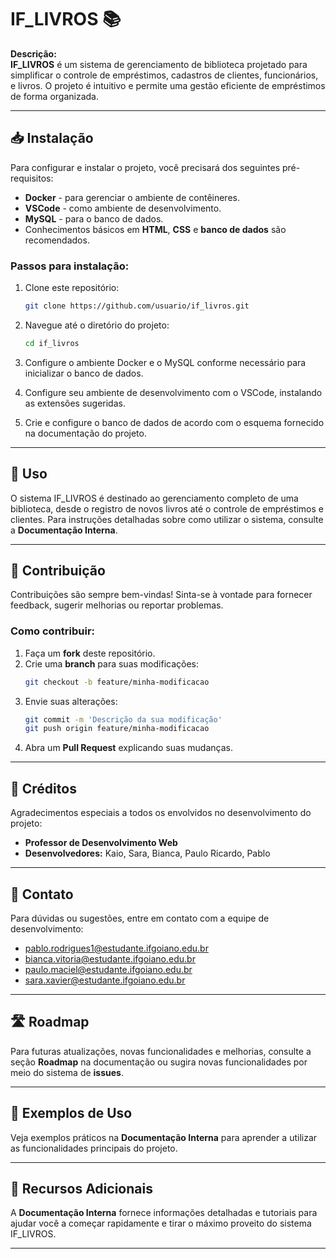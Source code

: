 # IF_LIVROS 📚

**Descrição:**  
**IF_LIVROS** é um sistema de gerenciamento de biblioteca projetado para simplificar o controle de empréstimos, cadastros de clientes, funcionários, e livros. O projeto é intuitivo e permite uma gestão eficiente de empréstimos de forma organizada.

---

## 📥 Instalação

Para configurar e instalar o projeto, você precisará dos seguintes pré-requisitos:

- **Docker** - para gerenciar o ambiente de contêineres.
- **VSCode** - como ambiente de desenvolvimento.
- **MySQL** - para o banco de dados.
- Conhecimentos básicos em **HTML**, **CSS** e **banco de dados** são recomendados.

### Passos para instalação:

1. Clone este repositório:
   ```sh
   git clone https://github.com/usuario/if_livros.git
   ```

2. Navegue até o diretório do projeto:
   ```sh
   cd if_livros
   ```

3. Configure o ambiente Docker e o MySQL conforme necessário para inicializar o banco de dados.

4. Configure seu ambiente de desenvolvimento com o VSCode, instalando as extensões sugeridas.

5. Crie e configure o banco de dados de acordo com o esquema fornecido na documentação do projeto.

---

## 🚀 Uso

O sistema IF_LIVROS é destinado ao gerenciamento completo de uma biblioteca, desde o registro de novos livros até o controle de empréstimos e clientes. Para instruções detalhadas sobre como utilizar o sistema, consulte a **Documentação Interna**.

---

## 👥 Contribuição

Contribuições são sempre bem-vindas! Sinta-se à vontade para fornecer feedback, sugerir melhorias ou reportar problemas.

### Como contribuir:

1. Faça um **fork** deste repositório.
2. Crie uma **branch** para suas modificações:
   ```sh
   git checkout -b feature/minha-modificacao
   ```
3. Envie suas alterações:
   ```sh
   git commit -m 'Descrição da sua modificação'
   git push origin feature/minha-modificacao
   ```
4. Abra um **Pull Request** explicando suas mudanças.

---

## 💼 Créditos

Agradecimentos especiais a todos os envolvidos no desenvolvimento do projeto:

- **Professor de Desenvolvimento Web**
- **Desenvolvedores:** Kaio, Sara, Bianca, Paulo Ricardo, Pablo

---

## 📧 Contato

Para dúvidas ou sugestões, entre em contato com a equipe de desenvolvimento:

- [pablo.rodrigues1@estudante.ifgoiano.edu.br](mailto:pablo.rodrigues1@estudante.ifgoiano.edu.br)
- [bianca.vitoria@estudante.ifgoiano.edu.br](mailto:bianca.vitoria@estudante.ifgoiano.edu.br)
- [paulo.maciel@estudante.ifgoiano.edu.br](mailto:paulo.maciel@estudante.ifgoiano.edu.br)
- [sara.xavier@estudante.ifgoiano.edu.br](mailto:sara.xavier@estudante.ifgoiano.edu.br)

---

## 🛣️ Roadmap

Para futuras atualizações, novas funcionalidades e melhorias, consulte a seção **Roadmap** na documentação ou sugira novas funcionalidades por meio do sistema de **issues**.

---

## 🧩 Exemplos de Uso

Veja exemplos práticos na **Documentação Interna** para aprender a utilizar as funcionalidades principais do projeto.

---

## 📄 Recursos Adicionais

A **Documentação Interna** fornece informações detalhadas e tutoriais para ajudar você a começar rapidamente e tirar o máximo proveito do sistema IF_LIVROS.

--- 